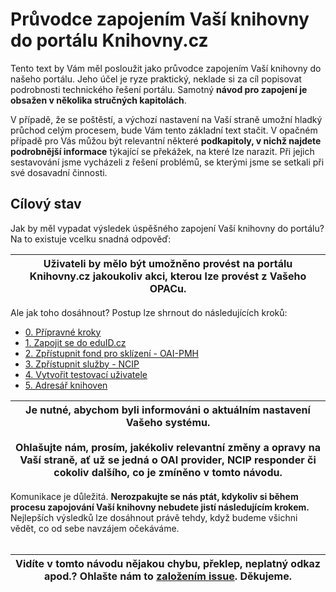 # Průvodce zapojením Vaší knihovny do portálu Knihovny.cz

Tento text by Vám měl posloužit jako průvodce zapojením Vaší knihovny do našeho portálu. Jeho účel je ryze praktický, neklade si za cíl popisovat podrobnosti technického řešení portálu. Samotný **návod pro zapojení je obsažen v několika stručných kapitolách**. 

V případě, že se poštěstí, a výchozí nastavení na Vaší straně umožní hladký průchod celým procesem, bude Vám tento základní text stačit. V opačném případě pro Vás můžou být relevantní některé **podkapitoly, v nichž najdete podrobnější informace** týkající se překážek, na které lze narazit. Při jejich sestavování jsme vycházeli z řešení problémů, se kterými jsme se setkali při své dosavadní činnosti.

## Cílový stav
Jak by měl vypadat výsledek úspěšného zapojení Vaší knihovny do portálu? Na to existuje vcelku snadná odpověď:  

|  **Uživateli by mělo být umožněno provést na portálu Knihovny.cz jakoukoliv akci, kterou lze provést z Vašeho OPACu.** |
| :-----: |

Ale jak toho dosáhnout? Postup lze shrnout do následujících kroků:

* [0. Přípravné kroky](../../wiki/0.%20Přípravné%20kroky)
* [1. Zapojit se do eduID.cz](../../wiki/1.%20Zapojit%20se%20do%20eduID.cz)
* [2. Zpřístupnit fond pro sklízení - OAI-PMH](../../wiki/2.%20Zpřístupnit%20fond%20pro%20sklízení%20-%20OAI-PMH)
* [3. Zpřístupnit služby - NCIP](../../wiki/3.%20Zpřístupnit%20služby%20-%20NCIP)  
* [4. Vytvořit testovací uživatele](../../wiki/4.%20Vytvořit%20testovací%20uživatele)
* [5. Adresář knihoven](../../wiki/5.%20Adresář%20knihoven)

| **Je nutné, abychom byli informováni o aktuálním nastavení Vašeho systému.**<br><br>Ohlašujte nám, prosím, jakékoliv relevantní změny a opravy na Vaší straně, ať už se jedná o OAI provider, NCIP responder či cokoliv dalšího, co je zmíněno v tomto návodu. |
| :-----: |

Komunikace je důležitá. **Nerozpakujte se nás ptát, kdykoliv si během procesu zapojování Vaší knihovny nebudete jistí následujícím krokem.** Nejlepších výsledků lze dosáhnout právě tehdy, když budeme všichni vědět, co od sebe navzájem očekáváme.  
&nbsp;  

| Vidíte v tomto návodu nějakou chybu, překlep, neplatný odkaz apod.? Ohlašte nám to [založením issue](../../issues/). Děkujeme.  |
| :-----: |
